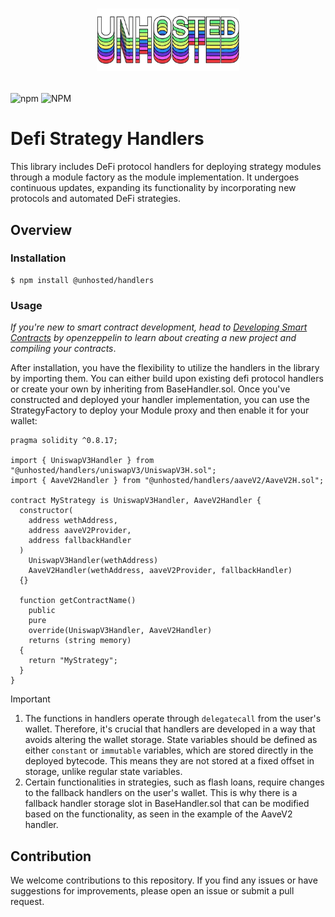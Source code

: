 # <p align="center"><img src="../../logo.png" alt="Unhosted" height="100px"></p>

![npm](https://img.shields.io/npm/v/%40unhosted%2Fhandlers?style=for-the-badge)
![NPM](https://img.shields.io/npm/l/%40unhosted%2Fhandlers?style=for-the-badge)

# Defi Strategy Handlers

This library includes DeFi protocol handlers for deploying strategy modules through a module factory as the module implementation. It undergoes continuous updates, expanding its functionality by incorporating new protocols and automated DeFi strategies.

## Overview

### Installation

```
$ npm install @unhosted/handlers
```

### Usage

<em>If you're new to smart contract development, head to [Developing Smart Contracts](https://docs.openzeppelin.com/learn/developing-smart-contracts) by openzeppelin to learn about creating a new project and compiling your contracts</em>.

After installation, you have the flexibility to utilize the handlers in the library by importing them. You can either build upon existing defi protocol handlers or create your own by inheriting from BaseHandler.sol. Once you've constructed and deployed your handler implementation, you can use the StrategyFactory to deploy your Module proxy and then enable it for your wallet:

```solidity
pragma solidity ^0.8.17;

import { UniswapV3Handler } from "@unhosted/handlers/uniswapV3/UniswapV3H.sol";
import { AaveV2Handler } from "@unhosted/handlers/aaveV2/AaveV2H.sol";

contract MyStrategy is UniswapV3Handler, AaveV2Handler {
  constructor(
    address wethAddress,
    address aaveV2Provider,
    address fallbackHandler
  )
    UniswapV3Handler(wethAddress)
    AaveV2Handler(wethAddress, aaveV2Provider, fallbackHandler)
  {}

  function getContractName()
    public
    pure
    override(UniswapV3Handler, AaveV2Handler)
    returns (string memory)
  {
    return "MyStrategy";
  }
}
```

> [!IMPORTANT]
> 1. The functions in handlers operate through `delegatecall` from the user's wallet. Therefore, it's crucial that handlers are developed in a way that avoids altering the wallet storage. State variables should be defined as either `constant` or `immutable` variables, which are stored directly in the deployed bytecode. This means they are not stored at a fixed offset in storage, unlike regular state variables. 
> 2. Certain functionalities in strategies, such as flash loans, require changes to the fallback handlers on the user's wallet. This is why there is a fallback handler storage slot in BaseHandler.sol that can be modified based on the functionality, as seen in the example of the AaveV2 handler.

## Contribution

We welcome contributions to this repository. If you find any issues or have suggestions for improvements, please open an issue or submit a pull request.
